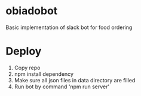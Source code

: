 # obiadobot
Basic implementation of slack bot for food ordering


# Deploy

1. Copy repo
2. npm install dependency
3. Make sure all json files in data directory are filled
4. Run bot by command 'npm run server'

